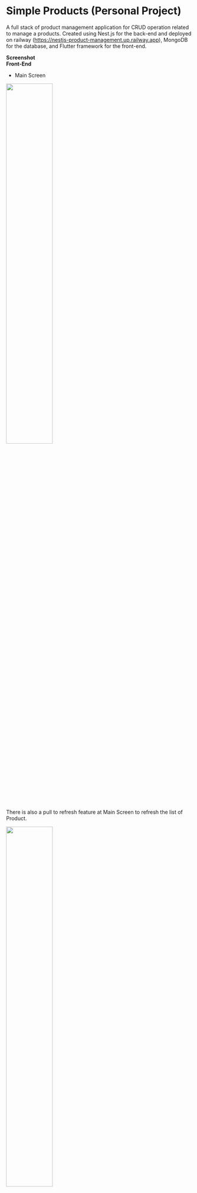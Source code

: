 # Simple Products  (Personal Project)

A full stack of product management application for CRUD operation related to manage a products. Created using Nest.js for the back-end and deployed on railway (https://nestjs-product-management.up.railway.app), MongoDB for the database, and Flutter framework for the front-end.

**Screenshot** <br/>
**Front-End** <br/>

- Main Screen <br/>
<p float="left">
  <img src="https://github.com/muhammad-fachrizal/product_management/blob/main/screenshot/main_screen.png" width="50%" height="50%"> <br/>
</p>

There is also a pull to refresh feature at Main Screen to refresh the list of Product.
<p float="left">
  <img src="https://github.com/muhammad-fachrizal/product_management/blob/main/screenshot/pull_to_refresh.png" width="50%" height="50%"> <br/>
</p>


- Add New Product Screen<br/>
<p float="left">
  <img src="https://github.com/muhammad-fachrizal/product_management/blob/main/screenshot/add_new_product_1.png" width="40%" height="40%"> 
  <img src="https://github.com/muhammad-fachrizal/product_management/blob/main/screenshot/add_new_product_2.png" width="40%" height="40%"> 
  <img src="https://github.com/muhammad-fachrizal/product_management/blob/main/screenshot/add_new_product_3.png" width="40%" height="40%"> 
</p>

For Add New Product screen, there is a validation when user click "Add" button to check if there is an empty field, if so the app will show a pop-up dialog.
<p float="left">
  <img src="https://github.com/muhammad-fachrizal/product_management/blob/main/screenshot/add_new_product_4.png" width="50%" height="50%"> <br/>
</p>

there is also a validation when user click "Add" button to check if price or stock field is not a number, if so the app will show a pop-up dialog.
<p float="left">
  <img src="https://github.com/muhammad-fachrizal/product_management/blob/main/screenshot/add_new_product_5.png" width="40%" height="40%"> <br/>
</p>
<p float="left">
  <img src="https://github.com/muhammad-fachrizal/product_management/blob/main/screenshot/add_new_product_6.png" width="40%" height="40%"> <br/>
</p>

- Update Product Screen<br/>
<p float="left">
  <img src="https://github.com/muhammad-fachrizal/product_management/blob/main/screenshot/update_product_1.png" width="40%" height="40%"> 
  <img src="https://github.com/muhammad-fachrizal/product_management/blob/main/screenshot/update_product_2.png" width="40%" height="40%"> 
  <img src="https://github.com/muhammad-fachrizal/product_management/blob/main/screenshot/update_product_3.png" width="40%" height="40%"> 
</p>

Same with Add New Product screen, for Update Product Screen, there is a validation when user click "Update" button to check if there is an empty field, if so the app will show a pop-up dialog.
<p float="left">
  <img src="https://github.com/muhammad-fachrizal/product_management/blob/main/screenshot/update_product_4.png" width="50%" height="50%"> <br/>
</p>

there is also a validation when user click "Update" button to check if price or stock field is not a number, if so the app will show a pop-up dialog.
<p float="left">
  <img src="https://github.com/muhammad-fachrizal/product_management/blob/main/screenshot/update_product_5.png" width="40%" height="40%"> <br/>
</p>
<p float="left">
  <img src="https://github.com/muhammad-fachrizal/product_management/blob/main/screenshot/update_product_6.png" width="40%" height="40%"> <br/>
</p>

- Delete Product<br/>
At Update Product Screen, user also have an option to delete the Product by click the delete button on the app bar.
<p float="left">
  <img src="https://github.com/muhammad-fachrizal/product_management/blob/main/screenshot/delete_product_1.png" width="40%" height="40%"> 
  <img src="https://github.com/muhammad-fachrizal/product_management/blob/main/screenshot/delete_product_2.png" width="40%" height="40%"> 
  <img src="https://github.com/muhammad-fachrizal/product_management/blob/main/screenshot/delete_product_3.png" width="40%" height="40%"> 
</p>
